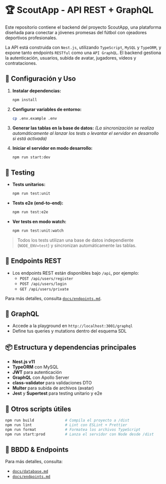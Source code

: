 # 🏆 ScoutApp - API REST + GraphQL

Este repositorio contiene el backend del proyecto ScoutApp, una plataforma diseñada para conectar a jóvenes promesas del fútbol con ojeadores deportivos profesionales.

La API está construida con `Nest.js`, utilizando `TypeScript`, `MySQL` y `TypeORM`, y expone tanto endpoints `RESTful` como una `API GraphQL`. El backend gestiona la autenticación, usuarios, subida de avatar, jugadores, vídeos y contrataciones.

## 🔧 Configuración y Uso

1. **Instalar dependencias:**
    ```sh
    npm install
    ```
2. **Configurar variables de entorno:**
    ```sh
    cp .env.example .env
    ```
3. **Generar las tablas en la base de datos:**
   _(La sincronización se realiza automáticamente al lanzar los tests o levantar el servidor en desarrollo si está activada)_

4. **Iniciar el servidor en modo desarrollo:**
    ```sh
    npm run start:dev
    ```

## 🧪 Testing

- **Tests unitarios:**

    ```sh
    npm run test:unit
    ```

- **Tests e2e (end-to-end):**

    ```sh
    npm run test:e2e
    ```

- **Ver tests en modo watch:**
    ```sh
    npm run test:unit:watch
    ```

> Todos los tests utilizan una base de datos independiente (`NODE_ENV=test`) y sincronizan automáticamente las tablas.

## 🚀 Endpoints REST

- Los endpoints REST están disponibles bajo `/api`, por ejemplo:
    - `POST /api/users/register`
    - `POST /api/users/login`
    - `GET /api/users/private`

Para más detalles, consulta [`docs/endpoints.md`](./docs/endpoints.md).

## 🔮 GraphQL

- Accede a la playground en `http://localhost:3001/graphql`
- Define tus queries y mutations dentro del esquema SDL

## 📦 Estructura y dependencias principales

- **Nest.js v11**
- **TypeORM** con MySQL
- **JWT** para autenticación
- **GraphQL** con Apollo Server
- **class-validator** para validaciones DTO
- **Multer** para subida de archivos (avatar)
- **Jest** y **Supertest** para testing unitario y e2e

## 📁 Otros scripts útiles

```sh
npm run build              # Compila el proyecto a /dist
npm run lint               # Lint con ESLint + Prettier
npm run format             # Formatea los archivos TypeScript
npm run start:prod         # Lanza el servidor con Node desde /dist
```

## 🚀 BBDD & Endpoints

Para más detalles, consulta:

- [`docs/database.md`](./docs/database.md)
- [`docs/endpoints.md`](./docs/endpoints.md)
